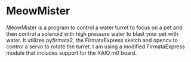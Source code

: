 # MeowMister
 
MeowMister is a program to control a water turret to focus on a pet and then control a solenoid with high pressure water to blast your pet with water. It utilizes pyfirmata2, the FirmataExpress sketch and opencv to control a servo to rotate the turret.  I am using a modified FirmataExpress module that includes support for the XAIO m0 board.